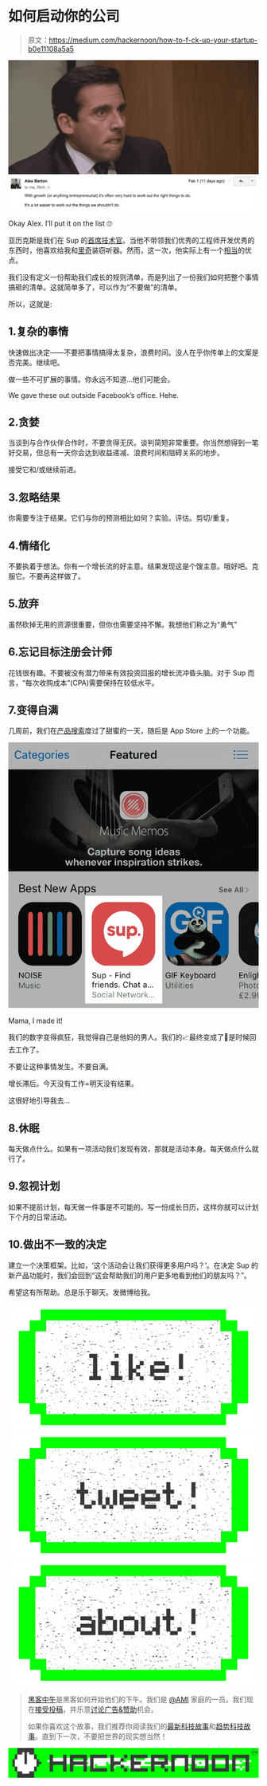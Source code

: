# 如何启动你的公司

> 原文：<https://medium.com/hackernoon/how-to-f-ck-up-your-startup-b0e11108a5a5>

![](img/60e5428477944238b1227362c93c1ad0.png)![](img/75da854042f5c6f5a59d873aa7d7cf5a.png)

Okay Alex. I’ll put it on the list 🙄

亚历克斯是我们在 Sup 的[首席技术官](https://hackernoon.com/tagged/cto)。当他不带领我们优秀的工程师开发优秀的东西时，他喜欢给我和[里奇](/@richpleeth)装窃听器。然而，这一次，他实际上有一个[相当](https://hackernoon.com/tagged/pretty)的优点。

我们没有定义一份帮助我们成长的规则清单，而是列出了一份我们如何把整个事情搞砸的清单。这就简单多了，可以作为“不要做”的清单。

所以，这就是:

## 1.复杂的事情

快速做出决定——不要把事情搞得太复杂，浪费时间。没人在乎你传单上的文案是否完美。继续吧。

做一些不可扩展的事情。你永远不知道…他们可能会。

We gave these out outside Facebook’s office. Hehe.

## 2.贪婪

当谈到与合作伙伴合作时，不要贪得无厌。谈判简短非常重要。你当然想得到一笔好交易，但总有一天你会达到收益递减、浪费时间和阻碍关系的地步。

接受它和/或继续前进。

## 3.忽略结果

你需要专注于结果。它们与你的预测相比如何？实验。评估。剪切/重复。

## 4.情绪化

不要执着于想法。你有一个增长流的好主意。结果发现这是个馊主意。哦好吧。克服它。不要再这样做了。

## 5.放弃

虽然砍掉无用的资源很重要，但你也需要坚持不懈。我想他们称之为“勇气”

## 6.忘记目标注册会计师

花钱很有趣。不要被没有潜力带来有效投资回报的增长流冲昏头脑。对于 Sup 而言，“每次收购成本”(CPA)需要保持在较低水平。

## 7.变得自满

几周前，我们在[产品搜索](https://www.producthunt.com/tech/sup-3-0-ios)度过了甜蜜的一天，随后是 App Store 上的一个功能。

![](img/69c34c16a9e2f8cec06ff2e532673276.png)

Mama, I made it!

我们的数字变得疯狂，我觉得自己是他妈的男人。我们的📈最终变成了🔔是时候回去工作了。

不要让这种事情发生。不要自满。

增长滞后。今天没有工作=明天没有结果。

这很好地引导我去…

## 8.休眠

每天做点什么。如果有一项活动我们发现有效，那就是活动本身。每天做点什么就行了。

## 9.忽视计划

如果不提前计划，每天做一件事是不可能的。写一份成长日历，这样你就可以计划下个月的日常活动。

## 10.做出不一致的决定

建立一个决策框架。比如，‘这个活动会让我们获得更多用户吗？’。在决定 Sup 的新产品功能时，我们会回到“这会帮助我们的用户更多地看到他们的朋友吗？”。

希望这有所帮助。总是乐于聊天。发微博给我。

[![](img/50ef4044ecd4e250b5d50f368b775d38.png)](http://bit.ly/HackernoonFB)[![](img/979d9a46439d5aebbdcdca574e21dc81.png)](https://goo.gl/k7XYbx)[![](img/2930ba6bd2c12218fdbbf7e02c8746ff.png)](https://goo.gl/4ofytp)

> [黑客中午](http://bit.ly/Hackernoon)是黑客如何开始他们的下午。我们是 [@AMI](http://bit.ly/atAMIatAMI) 家庭的一员。我们现在[接受投稿](http://bit.ly/hackernoonsubmission)，并乐意[讨论广告&赞助](mailto:partners@amipublications.com)机会。
> 
> 如果你喜欢这个故事，我们推荐你阅读我们的[最新科技故事](http://bit.ly/hackernoonlatestt)和[趋势科技故事](https://hackernoon.com/trending)。直到下一次，不要把世界的现实想当然！

[![](img/be0ca55ba73a573dce11effb2ee80d56.png)](https://goo.gl/Ahtev1)